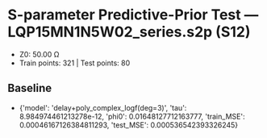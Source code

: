 # S-parameter Predictive-Prior Test — LQP15MN1N5W02_series.s2p (S12)
- Z0: 50.00 Ω
- Train points: 321  |  Test points: 80

## Baseline
- {'model': 'delay+poly_complex_logf(deg=3)', 'tau': 8.984974461213278e-12, 'phi0': 0.01648127712163777, 'train_MSE': 0.00046167126384811293, 'test_MSE': 0.000536542393326245}